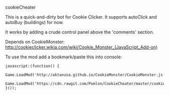 cookieCheater

This is a quick-and-dirty bot for Cookie Clicker. It supports autoClick and autoBuy (buildings) for now.

It works by adding a crude control panel above the 'comments' section.

Depends on CookieMonster:
http://cookieclicker.wikia.com/wiki/Cookie_Monster_(JavaScript_Add-on)

To use the mod add a bookmark/paste this into console:

    javascript:(function() {
        Game.LoadMod('http://aktanusa.github.io/CookieMonster/CookieMonster.js');
        Game.LoadMod('https://cdn.rawgit.com/Pomlon/CookieCheater/master/cookieCheater.js');
    }());
